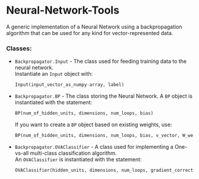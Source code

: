 # Neural-Network-Tools
A generic implementation of a Neural Network using a backpropagation algorithm that can be used for any kind for vector-represented data.


### Classes:
 - `Backpropagator.Input` - The class used for feeding training data to the neural network.  
    Instantiate an `Input` object with:  
    
     ```python
     Input(input_vector_as_numpy-array, label)
     ```
 - `Backpropagator.BP` - The class storing the Neural Network.
    A `BP` object is instantiated with the statement:
    
      ```python
      BP(num_of_hidden_units, dimensions, num_loops, bias)
      ```

    If you want to create a `BP` object based on existing weights, use:  
    
      ```python
      BP(num_of_hidden_units, dimensions, num_loops, bias, v_vector, W_weight_matrix)
      ```
      
 - `Backpropagator.OVAClassifier` - A class used for implementing a One-vs-all multi-class classification algorithm.  
 	  An `OVAClassifier` is instantiated with the statement:
 	  
     ```python
     OVAClassifier(hidden_units, dimensions, num_loops, gradient_corrective_step)
     ```